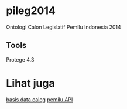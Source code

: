 pileg2014
=========

Ontologi Calon Legislatif Pemilu Indonesia 2014

Tools
-------
Protege 4.3


Lihat juga
=========
[basis data caleg](http://caleg.ee.itb.ac.id)
[pemilu API](https://github.com/pemiluAPI)